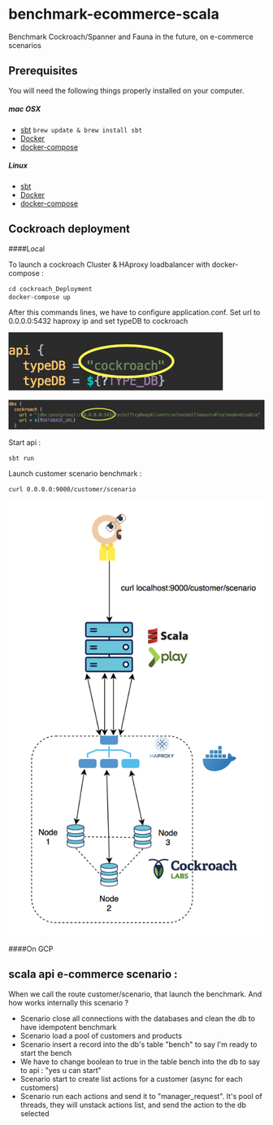 # benchmark-ecommerce-scala
Benchmark Cockroach/Spanner and Fauna in the future, on e-commerce scenarios


## Prerequisites

You will need the following things properly installed on your computer.

##### mac OSX

* [sbt](https://www.scala-sbt.org/1.x/docs/Installing-sbt-on-Mac.html)
`brew update & brew install sbt` 
* [Docker](https://docs.docker.com/docker-for-mac/install/) 
* [docker-compose](https://docs.docker.com/compose/install/) 

##### Linux

* [sbt](https://www.scala-sbt.org/0.13/docs/Installing-sbt-on-Linux.html) 
* [Docker](https://docs.docker.com/install/linux/docker-ce/ubuntu/) 
* [docker-compose](https://docs.docker.com/compose/install/) 

## Cockroach deployment

####Local 

To launch a cockroach Cluster & HAproxy loadbalancer with docker-compose :

```
cd cockroach_Deployment
docker-compose up
```

After this commands lines, we have to configure application.conf.
Set url to 0.0.0.0:5432 haproxy ip and set typeDB to cockroach

![alt text](public/images/typeDB_config.png "Description goes here")


![alt text](public/images/url_config.png "Description goes here")


Start api :

```
sbt run
``` 

Launch customer scenario benchmark : 
```
curl 0.0.0.0:9000/customer/scenario
``` 
![alt text](public/images/global_stack_cockroach_local.png "global stack")


####On GCP 

## scala api e-commerce scenario :

When we call the route customer/scenario, that launch the benchmark. And how works
internally this scenario ?

* Scenario close all connections with the databases and clean the db to have idempotent benchmark
* Scenario load a pool of customers and products
* Scenario insert a record into the db's table "bench" to say I'm ready to start the bench
* We have to change boolean to true in the table bench into the db to say to api : "yes u can start"
* Scenario start to create list actions for a customer (async for each customers)
* Scenario run each actions and send it to "manager_request". It's pool of threads, they will
unstack actions list, and send the action to the db selected
 